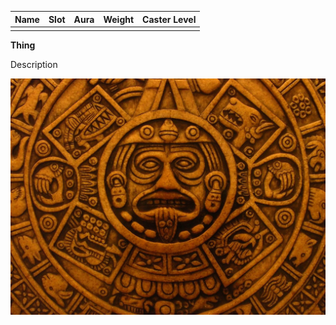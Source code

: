 
| Name            | Slot   | Aura                 | Weight | Caster Level |
| --------------- | ------ | -------------------- | ------ | ------------ |
|  |  |  |    |          |

**Thing**

Description

![itemimage]

[itemimage]: https://github.com/FFrisby/PathfinderArcadia/blob/main/Magic%20Items/ItemArt/Calendar.png
